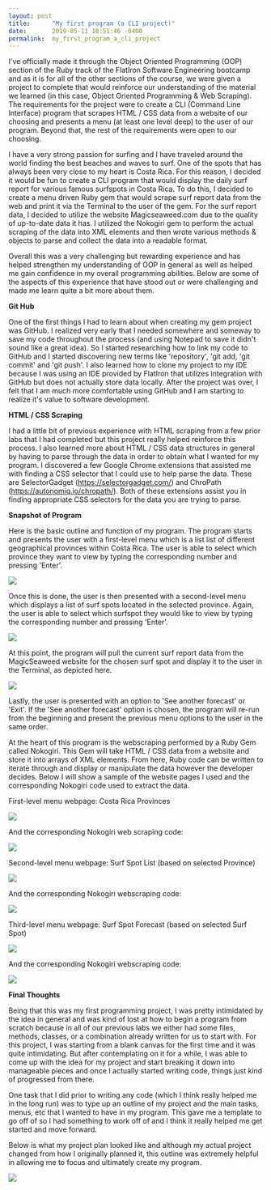 ```yaml
---
layout: post
title:      "My first program (a CLI project)"
date:       2019-05-11 18:51:46 -0400
permalink:  my_first_program_a_cli_project
---
```


I've officially made it through the Object Oriented Programming (OOP) section of the Ruby track of the FlatIron Software Engineering bootcamp and as it is for all of the other sections of the course, we were given a project to complete that would reinforce our understanding of the material we learned (in this case, Object Oriented Programming & Web Scraping).  The requirements for the project were to create a CLI (Command Line Interface) program that scrapes HTML / CSS data from a website of our choosing and presents a menu (at least one level deep) to the user of our program.  Beyond that, the rest of the requirements were open to our choosing.  

I have a very strong passion for surfing and I have traveled around the world finding the best beaches and waves to surf.  One of the spots that has always been very close to my heart is Costa Rica.  For this reason, I decided it would be fun to create a CLI program that would display the daily surf report for various famous surfspots in Costa Rica.  To do this, I decided to create a menu driven Ruby gem that would scrape surf report data from the web and print it via the Terminal to the user of the gem.  For the surf report data, I decided to utilize the website Magicseaweed.com due to the quality of up-to-date data it has.  I utilized the Nokogiri gem to perform the actual scraping of the data into XML elements and then wrote various methods & objects to parse and collect the data into a readable format.  

Overall this was a very challenging but rewarding experience and has helped strengthen my understanding of OOP in general as well as helped me gain confidence in my overall programming abilities.  Below are some of the aspects of this experience that have stood out or were challenging and made me learn quite a bit more about them.

**Git Hub**

One of the first things I had to learn about when creating my gem project was GitHub.   I realized very early that I needed somewhere and someway to save my code throughout the process (and using Notepad to save it didn't sound like a great idea).  So I started researching how to link my code to GitHub and I started discovering new terms like 'repository', 'git add, 'git commit' and 'git push'.  I also learned how to clone my project to my IDE because I was using an IDE provided by FlatIron that utilizes integration with GitHub but does not actually store data locally.  After the project was over, I felt that I am much more comfortable using GitHub and I am starting to realize it's value to software development.

**HTML / CSS Scraping**

I had a little bit of previous experience with HTML scraping from a few prior labs that I had completed but this project really helped reinforce this process.  I also learned more about HTML / CSS data structures in general by having to parse through the data in order to obtain what I wanted for my program.  I discovered a few Google Chrome extensions that assisted me with finding a CSS selector that I could use to help parse the data.  These are SelectorGadget (https://selectorgadget.com/) and ChroPath (https://autonomiq.io/chropath/).  Both of these extensions assist you in finding appropriate CSS selectors for the data you are trying to parse.

**Snapshot of Program**

Here is the basic outline and function of my program.  The program starts and presents the user with a first-level menu which is a list list of different geographical provinces within Costa Rica.  The user is able to select which province they want to view by typing the corresponding number and pressing 'Enter'.

![](https://i.imgur.com/VF0dLQG.jpg)

Once this is done, the user is then presented with a second-level menu which displays a list of surf spots located in the selected province.  Again, the user is able to select which surfspot they would like to view by typing the corresponding number and pressing 'Enter'.

![](https://i.imgur.com/ewy8kem.jpg)

At this point, the program will pull the current surf report data from the MagicSeaweed website for the chosen surf spot and display it to the user in the Terminal, as depicted here.

![](https://i.imgur.com/bcaHhZF.jpg)

Lastly, the user is presented with an option to 'See another forecast' or 'Exit'.  If the 'See another forecast' option is chosen, the program will re-run from the beginning and present the previous menu options to the user in the same order.  

At the heart of this program is the webscraping performed by a Ruby Gem called Nokogiri.  This Gem will take HTML / CSS data from a website and store it into arrays of XML elements.  From here, Ruby code can be written to iterate through and display or manipulate the data however the developer decides.  Below I will show a sample of the website pages I used and the corresponding Nokogiri code used to extract the data.

First-level menu webpage:  Costa Rica Provinces

![](https://i.imgur.com/JZisxM0.jpg)

And the corresponding Nokogiri web scraping code:

![](https://i.imgur.com/ewy8kem.jpg)

Second-level menu webpage:  Surf Spot List (based on selected Province)

![](https://i.imgur.com/E1pA6rB.jpg)

And the corresponding Nokogiri webscraping code:

![](https://i.imgur.com/2AYRWLT.jpg)

Third-level menu webpage:  Surf Spot Forecast (based on selected Surf Spot)

![](https://i.imgur.com/lrSdsit.jpg)

And the corresponding Nokogiri webscraping code:

![](https://i.imgur.com/cWtsdKp.jpg)

**Final Thoughts**

Being that this was my first programming project, I was pretty intimidated by the idea in general and was kind of lost at how to begin a program from scratch because in all of our previous labs we either had some files, methods, classes, or a combination already written for us to start with.  For this project, I was starting from a blank canvas for the first time and it was quite intimidating.   But after contemplating on it for a while, I was able to come up with the idea for my project and start breaking it down into manageable pieces and once I actually started writing code, things just kind of progressed from there.  

One task that I did prior to writing any code (which I think really helped me in the long run) was to type up an outline of my project and the main tasks, menus, etc that I wanted to have in my program.  This gave me a template to go off of so I had something to work off of and I think it really helped me get started and move forward.  

Below is what my project plan looked like and although my actual project changed from how I originally planned it, this outline was extremely helpful in allowing me to focus and ultimately create my program.

![](https://i.imgur.com/XuCeQLU.jpg)




